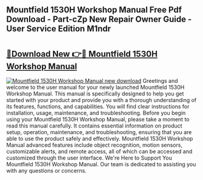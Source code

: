 ## Mountfield 1530H Workshop Manual Free Pdf Download - Part-cZp New Repair Owner Guide - User Service Edition M1ndr

# <h2><a href="http://cf12498.oget.top/?id=Mountfield+1530H+Workshop+Manual">🔗Download New 👉🔴 Mountfield 1530H Workshop Manual</a></h2>

[![Mountfield 1530H Workshop Manual new download](https://i.imgur.com/5g1atiW.png)](http://cf12498.oget.top/?id=Mountfield+1530H+Workshop+Manual)
Greetings and welcome to the user manual for your newly launched Mountfield 1530H Workshop Manual. This manual is specifically designed to help you get started with your product and provide you with a thorough understanding of its features, functions, and capabilities. You will find clear instructions for installation, usage, maintenance, and troubleshooting. Before you begin using your Mountfield 1530H Workshop Manual, please take a moment to read this manual carefully. It contains essential information on product setup, operation, maintenance, and troubleshooting, ensuring that you are able to use the product safely and effectively. Mountfield 1530H Workshop Manual advanced features include object recognition, motion sensors, customizable alerts, and remote access, all of which can be accessed and customized through the user interface. We're Here to Support You Mountfield 1530H Workshop Manual. Our team is dedicated to assisting you with any questions or concerns.
